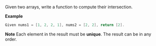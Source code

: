 Given two arrays, write a function to compute their intersection.

**Example**
```java
Given nums1 = [1, 2, 2, 1], nums2 = [2, 2], return [2].
```

**Note**
Each element in the result must be **unique**.
The result can be in any order.